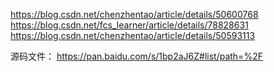 https://blog.csdn.net/chenzhentao/article/details/50600768
https://blog.csdn.net/fcs_learner/article/details/78828631
https://blog.csdn.net/chenzhentao/article/details/50593113

源码文件： https://pan.baidu.com/s/1bp2aJ6Z#list/path=%2F
